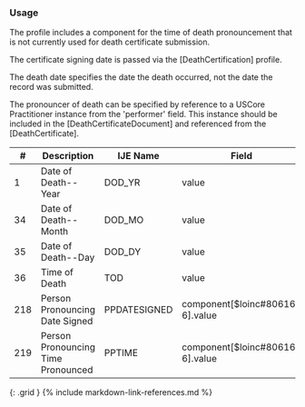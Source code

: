 ### Usage
The profile includes a component for the time of death pronouncement that is not currently used for death certificate submission.

  The certificate signing date is passed via the [DeathCertification] profile.

  The death date specifies the date the death occurred, not the date the record was submitted.

  The pronouncer of death can be specified by reference to a USCore Practitioner instance from the 'performer' field.   This instance should be included in the [DeathCertificateDocument] and referenced from the [DeathCertificate].

| **#** |  **Description**   |  **IJE Name**   |  **Field**  |  **Type**  | **Value Set**  |
| ---------| ------------- | ------------ | -------------- | -------- | -------- |
| 1 | Date of Death--Year | DOD_YR| value | dateTime | Required for processing | 
| 34 | Date of Death--Month | DOD_MO| value | dateTime | See [PartialDatesAndTimes] | 
| 35 | Date of Death--Day | DOD_DY| value | dateTime | See [PartialDatesAndTimes] | 
| 36 | Time of Death | TOD| value | dateTime | See [PartialDatesAndTimes] | 
| 218 | Person Pronouncing Date Signed | PPDATESIGNED| component[$loinc#80616-6].value | dateTime |  | 
| 219 | Person Pronouncing Time Pronounced | PPTIME| component[$loinc#80616-6].value | dateTime |  | 
{: .grid }
{% include markdown-link-references.md %}
